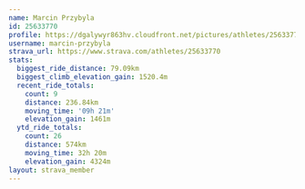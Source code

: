 ```yaml
---
name: Marcin Przybyla
id: 25633770
profile: https://dgalywyr863hv.cloudfront.net/pictures/athletes/25633770/12947173/2/large.jpg
username: marcin-przybyla
strava_url: https://www.strava.com/athletes/25633770
stats:
  biggest_ride_distance: 79.09km
  biggest_climb_elevation_gain: 1520.4m
  recent_ride_totals:
    count: 9
    distance: 236.84km
    moving_time: '09h 21m'
    elevation_gain: 1461m
  ytd_ride_totals:
    count: 26
    distance: 574km
    moving_time: 32h 20m
    elevation_gain: 4324m
layout: strava_member
--- 
```

